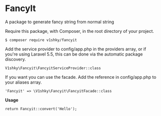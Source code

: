 # FancyIt
A package to generate fancy string from normal string

Require this package, with Composer, in the root directory of your project.

`$ composer require v1shky/fancyit`

Add the service provider to config/app.php in the providers array, or if you're using Laravel 5.5, this can be done via the automatic package discovery.

`V1shky\Fancyit\FancyitServiceProvider::class`

If you want you can use the facade. Add the reference in config/app.php to your aliases array.

`'Fancyit' => \V1shky\Fancyit\FancyitFacade::class`

**Usage**

`return Fancyit::convert('Hello');`